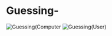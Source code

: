 # Guessing-
![Guessing(Computer](https://user-images.githubusercontent.com/86080615/165657538-399e1b77-141f-4440-848b-0b013dfb959b.png)
![Guessing(User)](https://user-images.githubusercontent.com/86080615/165657553-88168157-407d-447a-82df-339ebd0a7a52.png)

